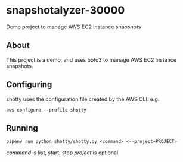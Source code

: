 # snapshotalyzer-30000
Demo project to manage AWS EC2 instance snapshots

## About

This project is a demo, and uses boto3 to manage AWS EC2 instance snapshots.

## Configuring

shotty uses the configuration file created by the AWS CLI. e.g.

`aws configure --profile shotty`

## Running

`pipenv run python shotty/shotty.py <command> <--project=PROJECT>`

*command* is list, start, stop
*project* is optional
